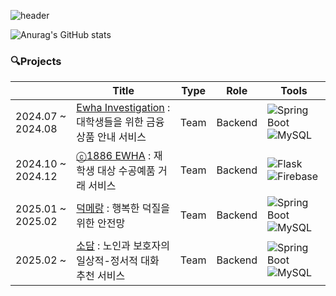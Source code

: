 ![header](https://capsule-render.vercel.app/api?type=rounded&color=FFD1DC&height=150&section=header&text=Soohee&fontSize=80)



![Anurag's GitHub stats](https://github-readme-stats.vercel.app/api?username=erika0915&show_icons=true&theme=github-readme-stats)

### 🔍Projects 
|  | Title | Type | Role | Tools |
|------|-----------|------|------|----------|
| 2024.07 ~ 2024.08 | [Ewha Investigation](https://github.com/erika0915/ewha-investigation) : 대학생들을 위한 금융 상품 안내 서비스| Team | Backend | ![Spring Boot](https://img.shields.io/badge/Spring%20Boot-6DB33F?style=for-the-badge&logo=spring-boot&logoColor=white) ![MySQL](https://img.shields.io/badge/MySQL-4479A1?style=for-the-badge&logo=mysql&logoColor=white)|
| 2024.10 ~ 2024.12| [ⓒ1886 EWHA](https://github.com/erika0915/osp-ewhamarket) : 재학생 대상 수공예품 거래 서비스 | Team |  Backend | ![Flask](https://img.shields.io/badge/Flask-000000?style=for-the-badge&logo=flask&logoColor=white) ![Firebase](https://img.shields.io/badge/Firebase-FFCA28?style=for-the-badge&logo=firebase&logoColor=black)|
| 2025.01 ~ 2025.02 | [덕메랑](https://github.com/duckmelang) : 행복한 덕질을 위한 안전망 | Team | Backend | ![Spring Boot](https://img.shields.io/badge/Spring%20Boot-6DB33F?style=for-the-badge&logo=spring-boot&logoColor=white) ![MySQL](https://img.shields.io/badge/MySQL-4479A1?style=for-the-badge&logo=mysql&logoColor=white)|
| 2025.02 ~ | [소담](https://github.com/sodam-team5) : 노인과 보호자의 일상적-정서적 대화 추천 서비스 | Team | Backend | ![Spring Boot](https://img.shields.io/badge/Spring%20Boot-6DB33F?style=for-the-badge&logo=spring-boot&logoColor=white) ![MySQL](https://img.shields.io/badge/MySQL-4479A1?style=for-the-badge&logo=mysql&logoColor=white) |
